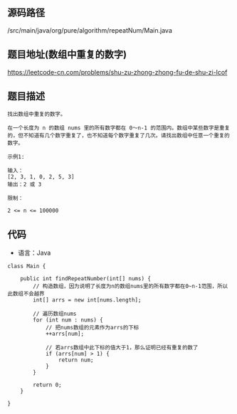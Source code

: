 ## 源码路径

/src/main/java/org/pure/algorithm/repeatNum/Main.java

## 题目地址(数组中重复的数字)

https://leetcode-cn.com/problems/shu-zu-zhong-zhong-fu-de-shu-zi-lcof

## 题目描述

```
找出数组中重复的数字。

在一个长度为 n 的数组 nums 里的所有数字都在 0～n-1 的范围内。数组中某些数字是重复的，但不知道有几个数字重复了，也不知道每个数字重复了几次。请找出数组中任意一个重复的数字。

示例1:

输入：
[2, 3, 1, 0, 2, 5, 3]
输出：2 或 3

限制：

2 <= n <= 100000
```

## 代码

- 语言：Java

```
class Main {

    public int findRepeatNumber(int[] nums) {
        // 构造数组，因为说明了长度为n的数组nums里的所有数字都在0~n-1范围，所以此数组不会越界
        int[] arrs = new int[nums.length];

        // 遍历数组nums
        for (int num : nums) {
            // 把nums数组的元素作为arrs的下标
            ++arrs[num];

            // 若arrs数组中此下标的值大于1，那么证明已经有重复的数了
            if (arrs[num] > 1) {
                return num;
            }
        }

        return 0;
    }

}
```